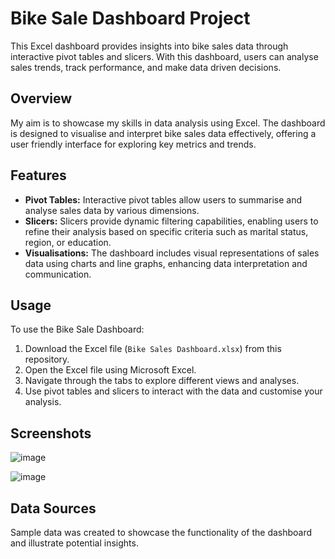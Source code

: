 # Bike Sale Dashboard Project

This Excel dashboard provides insights into bike sales data through interactive pivot tables and slicers. With this dashboard, users can analyse sales trends, track performance, and make data driven decisions.

## Overview
My aim is to showcase my skills in data analysis using Excel. The dashboard is designed to visualise and interpret bike sales data effectively, offering a user friendly interface for exploring key metrics and trends.

## Features
- **Pivot Tables:** Interactive pivot tables allow users to summarise and analyse sales data by various dimensions.
- **Slicers:** Slicers provide dynamic filtering capabilities, enabling users to refine their analysis based on specific criteria such as marital status, region, or education.
- **Visualisations:** The dashboard includes visual representations of sales data using charts and line graphs, enhancing data interpretation and communication.

## Usage
To use the Bike Sale Dashboard:
1. Download the Excel file (`Bike Sales Dashboard.xlsx`) from this repository.
2. Open the Excel file using Microsoft Excel.
3. Navigate through the tabs to explore different views and analyses.
4. Use pivot tables and slicers to interact with the data and customise your analysis.


## Screenshots
![image](https://github.com/Jessica257/bike-sales-dashboard/assets/119800334/ada5891a-6c29-4d49-874d-fd1197f30cf0)

![image](https://github.com/Jessica257/bike-sales-dashboard/assets/119800334/8d63a0f2-6943-4962-aab8-254ec801666b)



## Data Sources
Sample data was created to showcase the functionality of the dashboard and illustrate potential insights.






